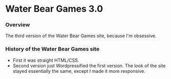 # Water Bear Games 3.0

### Overview
The third version of the Water Bear Games site, because I'm obsessive.

### History of the Water Bear Games site
- First it was straight HTML/CSS.
- Second version just Wordpressified the first version. The look of the site stayed essentially the same, except I made it more responsive.
